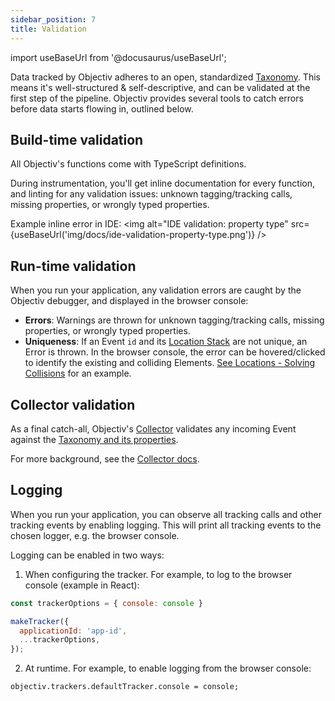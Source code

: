 ```yaml
---
sidebar_position: 7
title: Validation
---
```


import useBaseUrl from '@docusaurus/useBaseUrl';

Data tracked by Objectiv adheres to an open, standardized [Taxonomy](/taxonomy/introduction.md). This means it's 
well-structured & self-descriptive, and can be validated at the first step of the pipeline. Objectiv provides 
several tools to catch errors before data starts flowing in, outlined below.

## Build-time validation
All Objectiv's functions come with TypeScript definitions.

During instrumentation, you'll get inline documentation for every function, and linting for any validation 
issues: unknown tagging/tracking calls, missing properties, or wrongly typed properties.

Example inline error in IDE:
<img alt="IDE validation: property type" src={useBaseUrl('img/docs/ide-validation-property-type.png')} />

## Run-time validation
When you run your application, any validation errors are caught by the Objectiv debugger, and displayed in the
browser console:

* **Errors**: Warnings are thrown for unknown tagging/tracking calls, missing properties, or wrongly typed 
  properties.
* **Uniqueness**: If an Event `id` and its [Location Stack](locations.md) are not unique, an Error is thrown.
  In the browser console, the error can be hovered/clicked to identify the existing and colliding Elements.
  [See Locations - Solving Collisions](/tracking/core-concepts/locations.md#solving-collisions) for an example.

## Collector validation
As a final catch-all, Objectiv's [Collector](/tracking/collector/introduction.md) validates any incoming Event against the 
[Taxonomy and its properties](/taxonomy/reference/events/overview.md). 

For more background, see the [Collector docs](/tracking/collector/introduction.md).

## Logging
When you run your application, you can observe all tracking calls and other tracking events by enabling 
logging. This will print all tracking events to the chosen logger, e.g. the browser console.

Logging can be enabled in two ways:
1. When configuring the tracker. For example, to log to the browser console (example in React):
```js
const trackerOptions = { console: console }

makeTracker({
  applicationId: 'app-id',
  ...trackerOptions,
});
```
2. At runtime. For example, to enable logging from the browser console:
```console
objectiv.trackers.defaultTracker.console = console;
```
